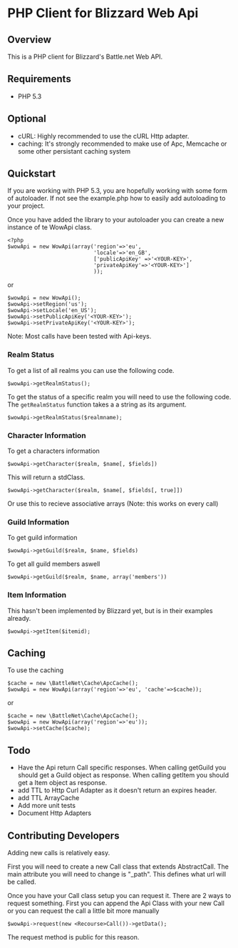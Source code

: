 PHP Client for Blizzard Web Api
===============================

Overview
--------
This is a PHP client for Blizzard's Battle.net Web API.

Requirements
------------
* PHP 5.3

Optional
--------
* cURL: Highly recommended to use the cURL Http adapter.
* caching: It's strongly recommended to make use of Apc, Memcache or some other persistant caching system

Quickstart
----------
If you are working with PHP 5.3, you are hopefully working with some form of autoloader.
If not see the example.php how to easily add autoloading to your project.

Once you have added the library to your autoloader you can create a new instance 
of te WowApi class.

	<?php
	$wowApi = new WowApi(array('region'=>'eu', 
							   'locale'=>'en_GB',
							   ['publicApiKey' =>'<YOUR-KEY>', 
							   'privateApiKey'=>'<YOUR-KEY>']
							   ));
or
	
	$wowApi = new WowApi();
	$wowApi->setRegion('us');
	$wowApi->setLocale('en_US');
	$wowApi->setPublicApiKey('<YOUR-KEY>');
	$wowApi->setPrivateApiKey('<YOUR-KEY>');
Note: Most calls have been tested with Api-keys.

### Realm Status
To get a list of all realms you can use the following code.

	$wowApi->getRealmStatus();
To get the status of a specific realm you will need to use the following code.
The `getRealmStatus` function takes a a string as its argument. 

	$wowApi->getRealmStatus($realmname);
	
### Character Information
To get a characters information

	$wowApi->getCharacter($realm, $name[, $fields])
This will return a stdClass. 

	$wowApi->getCharacter($realm, $name[, $fields[, true]])
Or use this to recieve associative arrays
(Note: this works on every call)

### Guild Information
To get guild information
	
	$wowApi->getGuild($realm, $name, $fields)
To get all guild members aswell

	$wowApi->getGuild($realm, $name, array('members'))

### Item Information
This hasn't been implemented by Blizzard yet, but is in their examples already.

	$wowApi->getItem($itemid);

Caching
--------

To use the caching

	$cache = new \BattleNet\Cache\ApcCache();
	$wowApi = new WowApi(array('region'=>'eu', 'cache'=>$cache));
or

	$cache = new \BattleNet\Cache\ApcCache();
	$wowApi = new WowApi(array('region'=>'eu'));
	$wowApi->setCache($cache);	
	
Todo
----

- Have the Api return Call specific responses. 
When calling getGuild you should get a Guild object as response.
When calling getItem you should get a Item object as response.
- add TTL to Http Curl Adapter as it doesn't return an expires header.
- add TTL ArrayCache
- Add more unit tests
- Document Http Adapters

Contributing Developers
-----------------------

Adding new calls is relatively easy.

First you will need to create a new <Resource>Call class that extends AbstractCall.
The main attribute you will need to change is "_path". This defines what url will be called.

Once you have your Call class setup you can request it.
There are 2 ways to request something.
First you can append the <Game>Api Class with your new <Resource>Call 
or you can request the call a little bit more manually

	$wowApi->request(new <Recourse>Call())->getData();
The request method is public for this reason.   